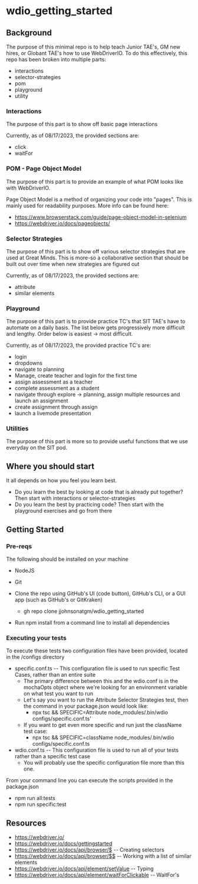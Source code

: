 # wdio_getting_started

## Background
The purpose of this minimal repo is to help teach Junior TAE's, GM new hires, or Globant TAE's how to use WebDriverIO. To do this effectively, this repo has been broken into multiple parts:
- interactions
- selector-strategies
- pom
- playground
- utility

### Interactions
The purpose of this part is to show off basic page interactions

Currently, as of 08/17/2023, the provided sections are:
- click
- waitFor

### POM - Page Object Model
The purpose of this part is to provide an example of what POM looks like with WebDriverIO.

Page Object Model is a method of organizing your code into "pages". This is mainly used for readability purposes. More info can be found here: 
- https://www.browserstack.com/guide/page-object-model-in-selenium
- https://webdriver.io/docs/pageobjects/

### Selector Strategies
The purpose of this part is to show off various selector strategies that are used at Great Minds. This is more-so a collaborative section that should be built out over time when new strategies are figured out

Currently, as of 08/17/2023, the provided sections are:
- attribute
- similar elements

### Playground
The purpose of this part is to provide practice TC's that SIT TAE's have to automate on a daily basis. The list below gets progressively more difficult and lengthy. Order below is easiest -> most difficult.

Currently, as of 08/17/2023, the provided practice TC's are:
- login
- dropdowns
- navigate to planning
- Manage, create teacher and login for the first time
- assign assessment as a teacher
- complete assessment as a student
- navigate through explore -> planning, assign multiple resources and launch an assignment
- create assignment through assign
- launch a livemode presentation

### Utilities
The purpose of this part is more so to provide useful functions that we use everyday on the SIT pod.

## Where you should start
It all depends on how you feel you learn best. 

- Do you learn the best by looking at code that is already put together? Then start with interactions or selector-strategies
- Do you learn the best by practicing code? Then start with the playground exercises and go from there

## Getting Started

### Pre-reqs
The following should be installed on your machine
- NodeJS
- Git

- Clone the repo using GitHub's UI (code button), GitHub's CLI, or a GUI app (such as GitHub's or GitKraken)
  - gh repo clone jjohnsonatgm/wdio_getting_started
- Run npm install from a command line to install all dependencies

### Executing your tests
To execute these tests two configuration files have been provided, located in the /configs directory

- specific.conf.ts -- This configuration file is used to run specific Test Cases, rather than an entire suite
  - The primary difference between this and the wdio.conf is in the mochaOpts object where we're looking for an environment variable on what test you want to run
  - Let's say you want to run the Attribute Selector Strategies test, then the command in your package.json would look like: 
    - npx tsc && SPECIFIC=Attribute node_modules/.bin/wdio configs/specific.conf.ts'
  - If you want to get even more specific and run just the className test case:
    - npx tsc && SPECIFIC=className node_modules/.bin/wdio configs/specific.conf.ts
- wdio.conf.ts -- This configuration file is used to run all of your tests rather than a specific test case
  - You will probably use the specific configuration file more than this one.

From your command line you can execute the scripts provided in the package.json
- npm run all:tests
- npm run specific:test

## Resources
- https://webdriver.io/
- https://webdriver.io/docs/gettingstarted
- https://webdriver.io/docs/api/browser/$ -- Creating selectors
- https://webdriver.io/docs/api/browser/$$ -- Working with a list of similar elements
- https://webdriver.io/docs/api/element/setValue -- Typing
- https://webdriver.io/docs/api/element/waitForClickable -- WaitFor's
